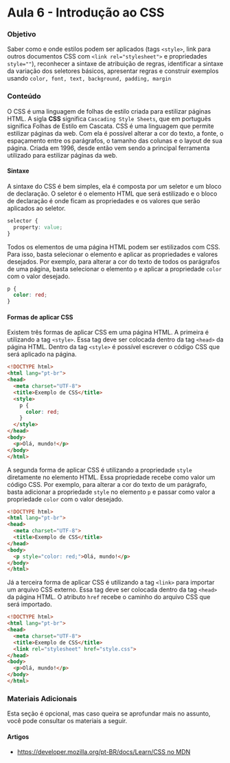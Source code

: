 # Aula 6 - Introdução ao CSS

### Objetivo

Saber como e onde estilos podem ser aplicados (tags `<style>`, link para outros documentos CSS
com `<link rel="stylesheet">` e propriedades `style=""`), reconhecer a sintaxe de atribuição de regras, identificar a
sintaxe da variação dos seletores básicos, apresentar regras e construir exemplos
usando ```color, font, text, background, padding, margin```

### Conteúdo

O CSS é uma linguagem de folhas de estilo criada para estilizar páginas HTML. A sigla **CSS** significa `Cascading Style
Sheets`, que em português significa Folhas de Estilo em Cascata. CSS é uma linguagem que permite estilizar páginas da
web. Com ela é possível alterar a cor do texto, a fonte, o espaçamento entre os parágrafos, o tamanho das colunas e o
layout de sua página. Criada em 1996, desde então vem sendo a principal ferramenta utilizado para estilizar páginas da web.

#### Sintaxe

A sintaxe do CSS é bem simples, ela é composta por um seletor e um bloco de declaração. O seletor é o elemento HTML que
será estilizado e o bloco de declaração é onde ficam as propriedades e os valores que serão aplicados ao seletor.

```css
selector {
  property: value;
}
```

Todos os elementos de uma página HTML podem ser estilizados com CSS. Para isso, basta selecionar o elemento e aplicar
as propriedades e valores desejados. Por exemplo, para alterar a cor do texto de todos os parágrafos de uma página, basta
selecionar o elemento `p` e aplicar a propriedade `color` com o valor desejado.

```css
p {
  color: red;
}
```

#### Formas de aplicar CSS

Existem três formas de aplicar CSS em uma página HTML. A primeira é utilizando a tag `<style>`. Essa tag deve ser
colocada dentro da tag `<head>` da página HTML. Dentro da tag `<style>` é possível escrever o código CSS que será
aplicado na página.

```html
<!DOCTYPE html>
<html lang="pt-br">
<head>
  <meta charset="UTF-8">
  <title>Exemplo de CSS</title>
  <style>
    p {
      color: red;
    }
  </style>
</head>
<body>
  <p>Olá, mundo!</p>
</body>
</html>
```
A segunda forma de aplicar CSS é utilizando a propriedade `style` diretamente no elemento HTML. Essa propriedade recebe
como valor um código CSS. Por exemplo, para alterar a cor do texto de um parágrafo, basta adicionar a propriedade
`style` no elemento `p` e passar como valor a propriedade `color` com o valor desejado.

```html
<!DOCTYPE html>
<html lang="pt-br">
<head>
  <meta charset="UTF-8">
  <title>Exemplo de CSS</title>
</head>
<body>
  <p style="color: red;">Olá, mundo!</p>
</body>
</html>
```

Já a terceira forma de aplicar CSS é utilizando a tag `<link>` para importar um arquivo CSS externo. Essa tag deve ser
colocada dentro da tag `<head>` da página HTML. O atributo `href` recebe o caminho do arquivo CSS que será importado.

```html
<!DOCTYPE html>
<html lang="pt-br">
<head>
  <meta charset="UTF-8">
  <title>Exemplo de CSS</title>
  <link rel="stylesheet" href="style.css">
</head>
<body>
  <p>Olá, mundo!</p>
</body>
</html>
```

### Materiais Adicionais

Esta seção é opcional, mas caso queira se aprofundar mais no assunto, você pode consultar os materiais a seguir.

#### Artigos

- [https://developer.mozilla.org/pt-BR/docs/Learn/CSS no MDN](https://developer.mozilla.org/pt-BR/docs/Learn/CSS)

